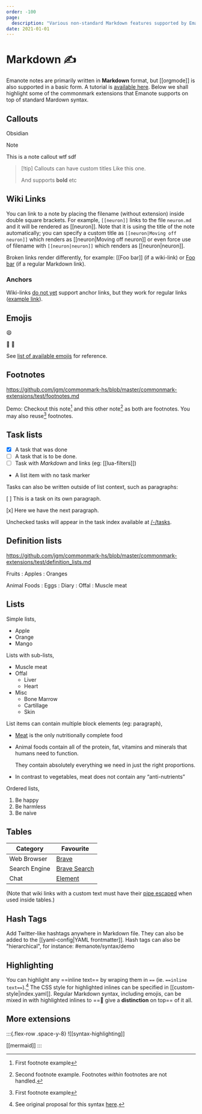 ```yaml
---
order: -100
page:
  description: "Various non-standard Markdown features supported by Emanote"
date: 2021-01-01
---
```


# Markdown :writing_hand:

Emanote notes are primarily written in **Markdown** format, but [[orgmode]] is also supported in a basic form. A tutorial is [available here](https://commonmark.org/help/tutorial/). Below we shall highlight some of the commonmark extensions that Emanote supports on top of standard Mardown syntax.

## Callouts

Obsidian

> [!note]
> This is a note callout
> wtf
> sdf

> [!tip] Callouts can have custom titles
> Like this one.
>
> And supports **bold**  etc

## Wiki Links

You can link to a note by placing the filename (without extension) inside double square brackets. For example, `[[neuron]]` links to the file `neuron.md` and it will be rendered as [[neuron]]. Note that it is using the title of the note automatically;
you can specify a custom title as `[[neuron|Moving off neuron]]` which renders as [[neuron|Moving off neuron]] or even force use of filename with `[[neuron|neuron]]` which renders as [[neuron|neuron]].

Broken links render differently, for example: [[Foo bar]] (if a wiki-link) or [Foo bar](foo-bar.md) (if a regular Markdown link).

### Anchors 

Wiki-links [do not yet](https://github.com/srid/emanote/discussions/105) support anchor links, but they work for regular links ([example link](./markdown.md#lists)).

## Emojis

:smile:

:runner: :ant:

See [list of available emojis](https://gist.github.com/rxaviers/7360908) for reference.

## Footnotes

https://github.com/jgm/commonmark-hs/blob/master/commonmark-extensions/test/footnotes.md

Demo: Checkout this note[^1] and this other note[^2] as both are footnotes. You may also reuse[^1] footnotes.

[^1]: First footnote example
[^2]: Second footnote example. Footnotes *within*[^1] footnotes are not handled.


## Task lists

- [x] A task that was done
- [ ] A task that is to be done.
- [ ] Task with *Markdown* and links (eg: [[lua-filters]])
- A list item with no task marker

Tasks can also be written outside of list context, such as paragraphs:

[ ] This is a task on its own paragraph.

[x] Here we have the next paragraph.

Unchecked tasks will appear in the task index available at [/-/tasks](-/tasks).

## Definition lists

https://github.com/jgm/commonmark-hs/blob/master/commonmark-extensions/test/definition_lists.md

Fruits
: Apples
: Oranges

Animal Foods
: Eggs
: Diary
: Offal
: Muscle meat

## Lists

Simple lists,

- Apple
- Orange
- Mango

Lists with sub-lists,

- Muscle meat
- Offal
  - Liver
  - Heart
- Misc
  - Bone Marrow
  - Cartillage
  - Skin

List items can contain multiple block elements (eg: paragraph),

- [Meat](https://www.diagnosisdiet.com/full-article/meat) is the only nutritionally complete food
- Animal foods contain all of the protein, fat, vitamins and minerals that humans need to function.

  They contain absolutely everything we need in just the right proportions.
- In contrast to vegetables, meat does not contain any “anti-nutrients”

Ordered lists,

1. Be happy
1. Be harmless
1. Be naive

## Tables

| Category      | Favourite      |
| ------------- | -------------- |
| Web Browser   | [Brave]        |
| Search Engine | [Brave Search] |
| Chat          | [Element]      |

(Note that wiki links with a custom text must have their [pipe escaped](https://github.com/srid/emanote/issues/113#issuecomment-894808721) when used inside tables.)

[Brave]: https://brave.com/
[Brave Search]: https://search.brave.com/
[Element]: https://element.io/

## Hash Tags

Add Twitter-like hashtags anywhere in Markdown file. They can also be added to the [[yaml-config|YAML frontmatter]]. Hash tags can also be "hierarchical", for instance: #emanote/syntax/demo

## Highlighting

You can highlight any ==inline text== by wraping them in `==` (ie. `==inline text==`).[^prop] The CSS style for highlighted inlines can be specified in [[custom-style|index.yaml]]. Regular Markdown syntax, including emojis, can be mixed in with highlighted inlines to ==🍓 give a **distinction** on top== of it all.

[^prop]: See original proposal for this syntax [here](https://talk.commonmark.org/t/highlighting-text-with-the-mark-element/840).

## More extensions

:::{.flex-row .space-y-8}
![[syntax-highlighting]]

[[mermaid]]
:::
